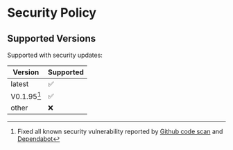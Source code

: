 # Security Policy

## Supported Versions

Supported with security updates:

| Version | Supported          |
| ------- | ------------------ |
| latest  | :white_check_mark: |
| V0.1.95[^1] | :white_check_mark: |
| other   | :x:                |

[^1]: Fixed all known security vulnerability reported by [Github code scan](https://docs.github.com/en/code-security/code-scanning/introduction-to-code-scanning/about-code-scanning-with-codeql) and [Dependabot](https://docs.github.com/code-security/dependabot/dependabot-alert-rules/about-dependabot-alert-rules)